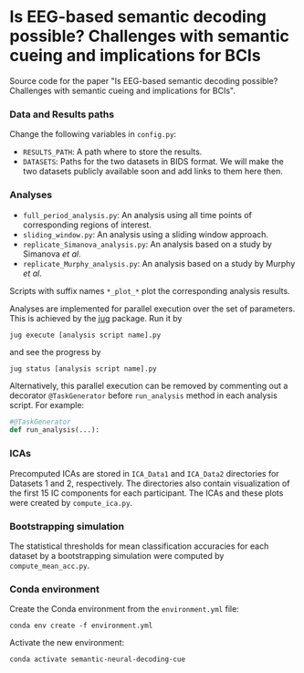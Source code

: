 # Is EEG-based semantic decoding possible? Challenges with semantic cueing and implications for BCIs

Source code for the paper "Is EEG-based semantic decoding possible? Challenges with semantic cueing and implications for BCIs".

### Data and Results paths

Change the following variables in `config.py`:
- `RESULTS_PATH`: A path where to store the results.
- `DATASETS`: Paths for the two datasets in BIDS format. We will make the two datasets publicly available soon and add links to them here then.

###  Analyses

- `full_period_analysis.py`: An analysis using all time points of corresponding regions of interest. 
- `sliding_window.py`: An analysis using a sliding window approach.
- `replicate_Simanova_analysis.py`: An analysis based on a study by Simanova _et al_.
- `replicate_Murphy_analysis.py`: An analysis based on a study by Murphy _et al_.

Scripts with suffix names `*_plot_*` plot the corresponding analysis results.

Analyses are implemented for parallel execution over the set of parameters.
This is achieved by the [jug](https://jug.readthedocs.io/en/latest/) package.
Run it by 
```console
jug execute [analysis script name].py
```
and see the progress by
```console
jug status [analysis script name].py
```

Alternatively, this parallel execution can be removed by commenting out a decorator `@TaskGenerator` before `run_analysis` method in each analysis script. For example:
```python
#@TaskGenerator
def run_analysis(...):
```


### ICAs

Precomputed ICAs are stored in `ICA_Data1` and `ICA_Data2` directories for Datasets 1 and 2, respectively. The directories also contain visualization of the first 15 IC components for each participant. The ICAs and these plots were created by `compute_ica.py`.


### Bootstrapping simulation

The statistical thresholds for mean classification accuracies for each dataset by a bootstrapping simulation were computed by `compute_mean_acc.py`. 


### Conda environment

Create the Conda environment from the `environment.yml` file:
```console
conda env create -f environment.yml
```
Activate the new environment:
```console
conda activate semantic-neural-decoding-cue
```
